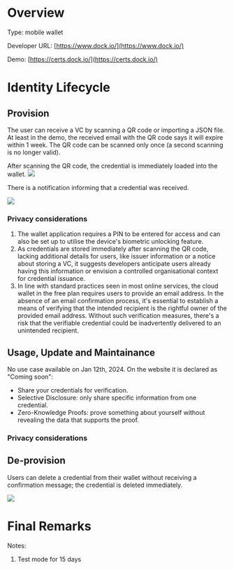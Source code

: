 
# Overview

Type:  mobile wallet

Developer URL: [https://www.dock.io/](https://www.dock.io/)

Demo: [https://certs.dock.io/](https://certs.dock.io/)

# Identity Lifecycle

## Provision

The user can receive a VC by scanning a QR code or importing a JSON file.
At least in the demo, the received email with the QR code says it will expire within 1 week.
The QR code can be scanned only once (a second scanning is no longer valid).

After scanning the QR code, the credential is immediately loaded into the wallet. 
<img src="../imgs/wallets/dockwallet/dock-wallet-loading-credential.png">

There is a notification informing that a credential was received.

<img src="../imgs/wallets/dockwallet/dock-wallet-notification-credential-received.png">


### Privacy considerations

1. The wallet application requires a PIN to be entered for access and can also be set up to utilise the device's biometric unlocking feature.
2. As credentials are stored immediately after scanning the QR code, lacking additional details for users,  like issuer information or a notice about storing a VC, it suggests developers anticipate users already having this information or envision a controlled organisational context for credential issuance.
3. In line with standard practices seen in most online services, the cloud wallet in the free plan requires users to provide an email address. In the absence of an email confirmation process, it's essential to establish a means of verifying that the intended recipient is the rightful owner of the provided email address. Without such verification measures, there's a risk that the verifiable credential could be inadvertently delivered to an unintended recipient. 

## Usage, Update and Maintainance

No use case available on Jan 12th, 2024. 
On the website it is declared as "Coming soon":
   - Share your credentials for verification.
   - Selective Disclosure: only share specific information from one credential.
   - Zero-Knowledge Proofs: prove something about yourself without revealing the data that supports the proof.

### Privacy considerations

## De-provision

Users can delete a credential from their wallet without receiving a confirmation message; the credential is deleted immediately.

<img src="../imgs/wallets/dockwallet/dock-wallet-delete-credential.png">

# Final Remarks


Notes:

1. Test mode for 15 days

